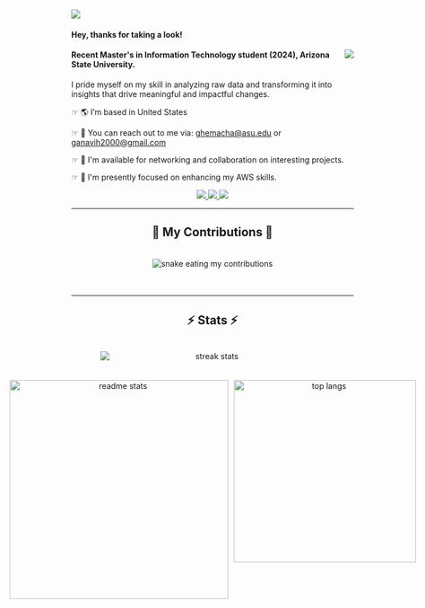 <h1>
    <img src="https://readme-typing-svg.herokuapp.com/?font=Righteous&size=35&color=000000&center=false&vCenter=true&width=600&height=70&lines=Hi+There,+I'm+Ganavi+Hemachandra!" />
</h1>

<h4 align="left">Hey, thanks for taking a look!</h4>
<img style="float: right;" src="https://visitor-badge.laobi.icu/badge?page_id=ganavihemachandra.ganavihemachandra" />

<h4 align="left">Recent Master's in Information Technology student (2024), Arizona State University.</h4>

<p>I pride myself on my skill in analyzing raw data and transforming it into insights that drive meaningful and impactful changes.</p>

<div align="left">
    
☞ 🌎   I’m based in United States
 
☞ 📩   You can reach out to me via: ghemacha@asu.edu or ganavih2000@gmail.com

☞ 🛜   I'm available for networking and collaboration on interesting projects.

☞ 🧠   I'm presently focused on enhancing my AWS skills.
 
 </div>
 
<div align="center"> 
  <a href="mailto:ganavih2000@gmail.com">
    <img src="https://img.shields.io/badge/Gmail-333333?style=for-the-badge&logo=gmail&logoColor=red" />
  </a>
  <a href="https://www.linkedin.com/in/ganavi-hemachandra/" target="_blank">
    <img src="https://img.shields.io/badge/LinkedIn-0077B5?style=for-the-badge&logo=linkedin&logoColor=white" target="_blank" />
  </a>
  <a href="https://github.com/ganavihemachandra" target="_blank">
     <img src="https://img.shields.io/badge/Portfolio-FF5722?style=for-the-badge&logo=todoist&logoColor=white" target="_blank" /> <!-- sqlite, safari, google-chrome are other good icon options -->
  </a>
</div>

<hr>
<div style="text-align: center;">
  <h2>🐍 My Contributions 🐍</h2>
  <br>
  <object data="https://raw.githubusercontent.com/ganavihemachandra/ganavihemachandra/main/github-metrics.svg" type="image/svg+xml">
    <img src="https://raw.githubusercontent.com/ganavihemachandra/ganavihemachandra/main/github-metrics.svg" alt="snake eating my contributions" />
  </object>
  <br><br><br>
</div>

<hr>




<div style="text-align: center;">
  <h2>⚡ Stats ⚡</h2>
  <br>
  <div style="margin: 0 auto; width: 400px;">
    <img style="display: block; margin: 0 auto;" src="https://github-readme-streak-stats.herokuapp.com/?user=ganavihemachandra&theme=react&border_radius=10" alt="streak stats"/>
  </div>
  <br><br>
  <div style="display: flex; justify-content: center;">
    <img style="width: 390px; margin-right: 10px;" src="https://github-readme-stats.vercel.app/api?username=ganavihemachandra&count_private=true&show_icons=true&theme=react&rank_icon=github&border_radius=10" alt="readme stats" />
    <img style="width: 325px;" src="https://github-readme-stats.vercel.app/api/top-langs/?username=ganavihemachandra&hide=HTML&langs_count=8&layout=compact&theme=react&border_radius=10&size_weight=0.5&count_weight=0.5&exclude_repo=github-readme-stats" alt="top langs" />
  </div>
</div>



